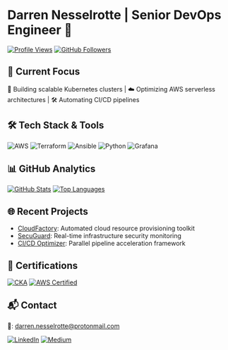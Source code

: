 
# Darren Nesselrotte | Senior DevOps Engineer 🚀

[![Profile Views](https://komarev.com/ghpvc/?username=darrennesselrotte1985&style=flat-square)](https://github.com/darrennesselrotte1985)
[![GitHub Followers](https://img.shields.io/github/followers/darrennesselrotte1985?label=Follow%20Me&style=social)](https://github.com/darrennesselrotte1985)

## 📌 Current Focus
🔧 Building scalable Kubernetes clusters | ☁️ Optimizing AWS serverless architectures | 🛠️ Automating CI/CD pipelines

## 🛠️ Tech Stack & Tools
![AWS](https://img.shields.io/badge/-AWS-232F3E?style=flat&logo=amazon-aws)
![Terraform](https://img.shields.io/badge/-Terraform-623CE4?style=flat&logo=terraform)
![Ansible](https://img.shields.io/badge/-Ansible-EE0000?style=flat&logo=ansible)
![Python](https://img.shields.io/badge/-Python-3776AB?style=flat&logo=python)
![Grafana](https://img.shields.io/badge/-Grafana-F46800?style=flat&logo=grafana)

## 📊 GitHub Analytics
[![GitHub Stats](https://github-readme-stats.vercel.app/api?username=darrennesselrotte1985&show_icons=true&theme=radical)](https://github.com/darrennesselrotte1985)
[![Top Languages](https://github-readme-stats.vercel.app/api/top-langs/?username=darrennesselrotte1985&layout=compact&theme=merko)](https://github.com/darrennesselrotte1985)

## 🌐 Recent Projects
- [CloudFactory](https://github.com/darrennesselrotte1985/cloudfactory): Automated cloud resource provisioning toolkit
- [SecuGuard](https://github.com/darrennesselrotte1985/secuguard): Real-time infrastructure security monitoring
- [CI/CD Optimizer](https://github.com/darrennesselrotte1985/cicd-optimizer): Parallel pipeline acceleration framework

## 📜 Certifications
[![CKA](https://img.shields.io/badge/-CERTIFIED_KUBERNETES_ADMINISTRATOR-326CE5?style=flat&logo=kubernetes)](https://training.linuxfoundation.org/certification/cka/)
[![AWS Certified](https://img.shields.io/badge/-AWS_CERTIFIED_SOLUTIONS_ARCHITECT--PROFESSIONAL-FF9900?style=flat&logo=amazon-aws)](https://aws.amazon.com/certification/)

## 📬 Contact
📧: darren.nesselrotte@protonmail.com

[![LinkedIn](https://img.shields.io/badge/-LinkedIn-0A66C2?style=flat&logo=linkedin)](https://www.linkedin.com/in/darrennesselrotte)
[![Medium](https://img.shields.io/badge/-Medium-000000?style=flat&logo=medium)](https://medium.com/@darrennesselrotte)
```
